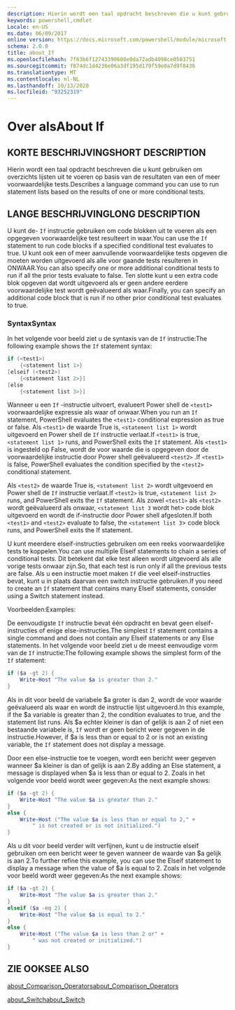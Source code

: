 ```yaml
---
description: Hierin wordt een taal opdracht beschreven die u kunt gebruiken om overzichts lijsten uit te voeren op basis van de resultaten van een of meer voorwaardelijke tests.
keywords: powershell,cmdlet
Locale: en-US
ms.date: 06/09/2017
online version: https://docs.microsoft.com/powershell/module/microsoft.powershell.core/about/about_if?view=powershell-6&WT.mc_id=ps-gethelp
schema: 2.0.0
title: about_If
ms.openlocfilehash: 7f63b6f12743390608e0da72adb4098ce0583751
ms.sourcegitcommit: f874dc1d4236e06a3df195d179f59e0a7d9f8436
ms.translationtype: MT
ms.contentlocale: nl-NL
ms.lasthandoff: 10/13/2020
ms.locfileid: "93252319"
---
```

# <a name="about-if"></a><span data-ttu-id="daf36-104">Over als</span><span class="sxs-lookup"><span data-stu-id="daf36-104">About If</span></span>

## <a name="short-description"></a><span data-ttu-id="daf36-105">KORTE BESCHRIJVING</span><span class="sxs-lookup"><span data-stu-id="daf36-105">SHORT DESCRIPTION</span></span>
<span data-ttu-id="daf36-106">Hierin wordt een taal opdracht beschreven die u kunt gebruiken om overzichts lijsten uit te voeren op basis van de resultaten van een of meer voorwaardelijke tests.</span><span class="sxs-lookup"><span data-stu-id="daf36-106">Describes a language command you can use to run statement lists based on the results of one or more conditional tests.</span></span>

## <a name="long-description"></a><span data-ttu-id="daf36-107">LANGE BESCHRIJVING</span><span class="sxs-lookup"><span data-stu-id="daf36-107">LONG DESCRIPTION</span></span>

<span data-ttu-id="daf36-108">U kunt de- `If` instructie gebruiken om code blokken uit te voeren als een opgegeven voorwaardelijke test resulteert in waar.</span><span class="sxs-lookup"><span data-stu-id="daf36-108">You can use the `If` statement to run code blocks if a specified conditional test evaluates to true.</span></span> <span data-ttu-id="daf36-109">U kunt ook een of meer aanvullende voorwaardelijke tests opgeven die moeten worden uitgevoerd als alle voor gaande tests resulteren in ONWAAR.</span><span class="sxs-lookup"><span data-stu-id="daf36-109">You can also specify one or more additional conditional tests to run if all the prior tests evaluate to false.</span></span> <span data-ttu-id="daf36-110">Ten slotte kunt u een extra code blok opgeven dat wordt uitgevoerd als er geen andere eerdere voorwaardelijke test wordt geëvalueerd als waar.</span><span class="sxs-lookup"><span data-stu-id="daf36-110">Finally, you can specify an additional code block that is run if no other prior conditional test evaluates to true.</span></span>

### <a name="syntax"></a><span data-ttu-id="daf36-111">Syntax</span><span class="sxs-lookup"><span data-stu-id="daf36-111">Syntax</span></span>

<span data-ttu-id="daf36-112">In het volgende voor beeld ziet u de syntaxis van de `If` instructie:</span><span class="sxs-lookup"><span data-stu-id="daf36-112">The following example shows the `If` statement syntax:</span></span>

```powershell
if (<test1>)
    {<statement list 1>}
[elseif (<test2>)
    {<statement list 2>}]
[else
    {<statement list 3>}]
```

<span data-ttu-id="daf36-113">Wanneer u een `If` -instructie uitvoert, evalueert Power shell de `<test1>` voorwaardelijke expressie als waar of onwaar.</span><span class="sxs-lookup"><span data-stu-id="daf36-113">When you run an `If` statement, PowerShell evaluates the `<test1>` conditional expression as true or false.</span></span> <span data-ttu-id="daf36-114">Als `<test1>` de waarde True is, `<statement list 1>` wordt uitgevoerd en Power shell de `If` instructie verlaat.</span><span class="sxs-lookup"><span data-stu-id="daf36-114">If `<test1>` is true, `<statement list 1>` runs, and PowerShell exits the `If` statement.</span></span> <span data-ttu-id="daf36-115">Als `<test1>` is ingesteld op False, wordt de voor waarde die is opgegeven door de voorwaardelijke instructie door Power shell geëvalueerd `<test2>` .</span><span class="sxs-lookup"><span data-stu-id="daf36-115">If `<test1>` is false, PowerShell evaluates the condition specified by the `<test2>` conditional statement.</span></span>

<span data-ttu-id="daf36-116">Als `<test2>` de waarde True is, `<statement list 2>` wordt uitgevoerd en Power shell de `If` instructie verlaat.</span><span class="sxs-lookup"><span data-stu-id="daf36-116">If `<test2>` is true, `<statement list 2>` runs, and PowerShell exits the `If` statement.</span></span> <span data-ttu-id="daf36-117">Als zowel `<test1>` als `<test2>` wordt geëvalueerd als onwaar, `<statement list 3` wordt het> code blok uitgevoerd en wordt de if-instructie door Power shell afgesloten.</span><span class="sxs-lookup"><span data-stu-id="daf36-117">If both `<test1>` and `<test2>` evaluate to false, the `<statement list 3`> code block runs, and PowerShell exits the If statement.</span></span>

<span data-ttu-id="daf36-118">U kunt meerdere elseif-instructies gebruiken om een reeks voorwaardelijke tests te koppelen.</span><span class="sxs-lookup"><span data-stu-id="daf36-118">You can use multiple Elseif statements to chain a series of conditional tests.</span></span> <span data-ttu-id="daf36-119">Dit betekent dat elke test alleen wordt uitgevoerd als alle vorige tests onwaar zijn.</span><span class="sxs-lookup"><span data-stu-id="daf36-119">So, that each test is run only if all the previous tests are false.</span></span>
<span data-ttu-id="daf36-120">Als u een instructie moet maken `If` die veel elseif-instructies bevat, kunt u in plaats daarvan een switch instructie gebruiken.</span><span class="sxs-lookup"><span data-stu-id="daf36-120">If you need to create an `If` statement that contains many Elseif statements, consider using a Switch statement instead.</span></span>

<span data-ttu-id="daf36-121">Voorbeelden:</span><span class="sxs-lookup"><span data-stu-id="daf36-121">Examples:</span></span>

<span data-ttu-id="daf36-122">De eenvoudigste `If` instructie bevat één opdracht en bevat geen elseif-instructies of enige else-instructies.</span><span class="sxs-lookup"><span data-stu-id="daf36-122">The simplest `If` statement contains a single command and does not contain any Elseif statements or any Else statements.</span></span> <span data-ttu-id="daf36-123">In het volgende voor beeld ziet u de meest eenvoudige vorm van de `If` instructie:</span><span class="sxs-lookup"><span data-stu-id="daf36-123">The following example shows the simplest form of the `If` statement:</span></span>

```powershell
if ($a -gt 2) {
    Write-Host "The value $a is greater than 2."
}
```

<span data-ttu-id="daf36-124">Als in dit voor beeld de variabele $a groter is dan 2, wordt de voor waarde geëvalueerd als waar en wordt de instructie lijst uitgevoerd.</span><span class="sxs-lookup"><span data-stu-id="daf36-124">In this example, if the $a variable is greater than 2, the condition evaluates to true, and the statement list runs.</span></span> <span data-ttu-id="daf36-125">Als $a echter kleiner is dan of gelijk is aan 2 of niet een bestaande variabele is, `If` wordt er geen bericht weer gegeven in de instructie.</span><span class="sxs-lookup"><span data-stu-id="daf36-125">However, if $a is less than or equal to 2 or is not an existing variable, the `If` statement does not display a message.</span></span>

<span data-ttu-id="daf36-126">Door een else-instructie toe te voegen, wordt een bericht weer gegeven wanneer $a kleiner is dan of gelijk is aan 2.</span><span class="sxs-lookup"><span data-stu-id="daf36-126">By adding an Else statement, a message is displayed when $a is less than or equal to 2.</span></span> <span data-ttu-id="daf36-127">Zoals in het volgende voor beeld wordt weer gegeven:</span><span class="sxs-lookup"><span data-stu-id="daf36-127">As the next example shows:</span></span>

```powershell
if ($a -gt 2) {
    Write-Host "The value $a is greater than 2."
}
else {
    Write-Host ("The value $a is less than or equal to 2," +
        " is not created or is not initialized.")
}
```

<span data-ttu-id="daf36-128">Als u dit voor beeld verder wilt verfijnen, kunt u de instructie elseif gebruiken om een bericht weer te geven wanneer de waarde van $a gelijk is aan 2.</span><span class="sxs-lookup"><span data-stu-id="daf36-128">To further refine this example, you can use the Elseif statement to display a message when the value of $a is equal to 2.</span></span> <span data-ttu-id="daf36-129">Zoals in het volgende voor beeld wordt weer gegeven:</span><span class="sxs-lookup"><span data-stu-id="daf36-129">As the next example shows:</span></span>

```powershell
if ($a -gt 2) {
    Write-Host "The value $a is greater than 2."
}
elseif ($a -eq 2) {
    Write-Host "The value $a is equal to 2."
}
else {
    Write-Host ("The value $a is less than 2 or" +
        " was not created or initialized.")
}
```

## <a name="see-also"></a><span data-ttu-id="daf36-130">ZIE OOK</span><span class="sxs-lookup"><span data-stu-id="daf36-130">SEE ALSO</span></span>

[<span data-ttu-id="daf36-131">about_Comparison_Operators</span><span class="sxs-lookup"><span data-stu-id="daf36-131">about_Comparison_Operators</span></span>](about_Comparison_Operators.md)

[<span data-ttu-id="daf36-132">about_Switch</span><span class="sxs-lookup"><span data-stu-id="daf36-132">about_Switch</span></span>](about_Switch.md)
